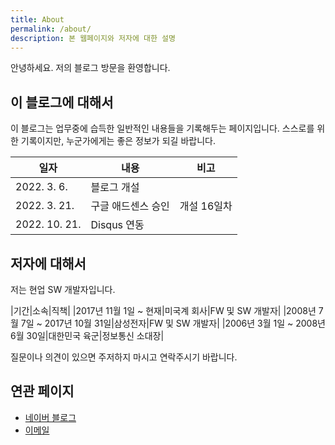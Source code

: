 ```yaml
---
title: About
permalink: /about/
description: 본 웹페이지와 저자에 대한 설명
---
```



안녕하세요. 저의 블로그 방문을 환영합니다. 


이 블로그에 대해서
---


이 블로그는 업무중에 습득한 일반적인 내용들을 기록해두는 페이지입니다. 
스스로를 위한 기록이지만, 누군가에게는 좋은 정보가 되길 바랍니다. 


|일자|내용|비고|
|---|---|---|
|2022. 3. 6.|블로그 개설|   |
|2022. 3. 21.|구글 애드센스 승인|개설 16일차|
|2022. 10. 21.|Disqus 연동|   |


저자에 대해서
---


저는 현업 SW 개발자입니다. 


|기간|소속|직책|
|2017년 11월 1일 ~ 현재|미국계 회사|FW 및 SW 개발자|
|2008년 7월 7일 ~ 2017년 10월 31일|삼성전자|FW 및 SW 개발자|
|2006년 3월 1일 ~ 2008년 6월 30일|대한민국 육군|정보통신 소대장|


질문이나 의견이 있으면 주저하지 마시고 연락주시기 바랍니다. 


연관 페이지
---


- [네이버 블로그](https://blog.naver.com/boyinblue) 
- [이메일](mailto:boyinblue@hanmail.net)
